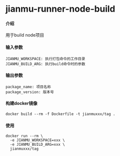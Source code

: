 # jianmu-runner-node-build

#### 介绍
用于build node项目

#### 输入参数
```
JIANMU_WORKSPACE: 执行打包命令的工作目录
JIANMU_BUILD_ARG: 执行build命令时的参数
```

#### 输出参数
```
package_name: 项目名称
package_version: 版本号
```

#### 构建docker镜像
```
docker build --rm -f Dockerfile -t jianmuxxx/tag .
```

#### 使用
```
docker run --rm \
  -e JIANMU_WORKSPACE=xxx \
  -e JIANMU_BUILD_ARG=xxx \
  jianmuxxx/tag
```
